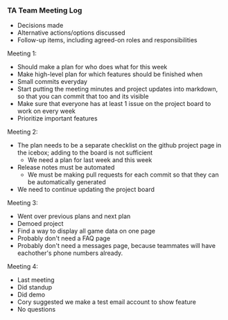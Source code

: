 
### TA Team Meeting Log

- Decisions made
- Alternative actions/options discussed
- Follow-up items, including agreed-on roles and responsibilities


Meeting 1:
- Should make a plan for who does what for this week
-  Make high-level plan for which features should be finished when
- Small commits everyday
- Start putting the meeting minutes and project updates into markdown, so that you can commit that too and its visible
- Make sure that everyone has at least 1 issue on the project board to work on every week
- Prioritize important features

Meeting 2:
- The plan needs to be a separate checklist on the github project page in the icebox; adding to the board is not sufficient
    - We need a plan for last week and this week
- Release notes must be automated
    - We must be making pull requests for each commit so that they can be automatically generated
- We need to continue updating the project board


Meeting 3:
- Went over previous plans and next plan
- Demoed project
- Find a way to display all game data on one page
- Probably don't need a FAQ page
- Probably don't need a messages page, because teammates will have eachother's phone numbers already.

Meeting 4:
- Last meeting
- Did standup
- Did demo
- Cory suggested we make a test email account to show feature
- No questions
